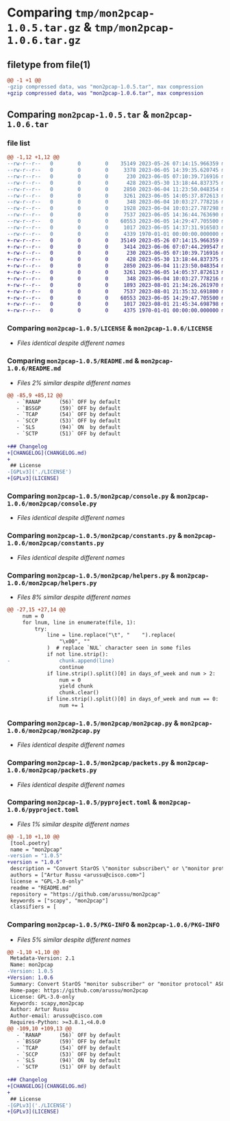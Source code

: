 # Comparing `tmp/mon2pcap-1.0.5.tar.gz` & `tmp/mon2pcap-1.0.6.tar.gz`

## filetype from file(1)

```diff
@@ -1 +1 @@
-gzip compressed data, was "mon2pcap-1.0.5.tar", max compression
+gzip compressed data, was "mon2pcap-1.0.6.tar", max compression
```

## Comparing `mon2pcap-1.0.5.tar` & `mon2pcap-1.0.6.tar`

### file list

```diff
@@ -1,12 +1,12 @@
--rw-r--r--   0        0        0    35149 2023-05-26 07:14:15.966359 mon2pcap-1.0.5/LICENSE
--rw-r--r--   0        0        0     3378 2023-06-05 14:39:35.620745 mon2pcap-1.0.5/README.md
--rw-r--r--   0        0        0      230 2023-06-05 07:10:39.716916 mon2pcap-1.0.5/mon2pcap/__init__.py
--rw-r--r--   0        0        0      428 2023-05-30 13:18:44.837375 mon2pcap-1.0.5/mon2pcap/common.py
--rw-r--r--   0        0        0     2850 2023-06-04 11:23:50.048354 mon2pcap-1.0.5/mon2pcap/console.py
--rw-r--r--   0        0        0     3261 2023-06-05 14:05:37.872613 mon2pcap-1.0.5/mon2pcap/constants.py
--rw-r--r--   0        0        0      348 2023-06-04 10:03:27.778216 mon2pcap-1.0.5/mon2pcap/errors.py
--rw-r--r--   0        0        0     1928 2023-06-04 10:03:27.787298 mon2pcap-1.0.5/mon2pcap/helpers.py
--rw-r--r--   0        0        0     7537 2023-06-05 14:36:44.763690 mon2pcap-1.0.5/mon2pcap/mon2pcap.py
--rw-r--r--   0        0        0    60553 2023-06-05 14:29:47.705500 mon2pcap-1.0.5/mon2pcap/packets.py
--rw-r--r--   0        0        0     1017 2023-06-05 14:37:31.916503 mon2pcap-1.0.5/pyproject.toml
--rw-r--r--   0        0        0     4339 1970-01-01 00:00:00.000000 mon2pcap-1.0.5/PKG-INFO
+-rw-r--r--   0        0        0    35149 2023-05-26 07:14:15.966359 mon2pcap-1.0.6/LICENSE
+-rw-r--r--   0        0        0     3414 2023-06-06 07:07:44.299547 mon2pcap-1.0.6/README.md
+-rw-r--r--   0        0        0      230 2023-06-05 07:10:39.716916 mon2pcap-1.0.6/mon2pcap/__init__.py
+-rw-r--r--   0        0        0      428 2023-05-30 13:18:44.837375 mon2pcap-1.0.6/mon2pcap/common.py
+-rw-r--r--   0        0        0     2850 2023-06-04 11:23:50.048354 mon2pcap-1.0.6/mon2pcap/console.py
+-rw-r--r--   0        0        0     3261 2023-06-05 14:05:37.872613 mon2pcap-1.0.6/mon2pcap/constants.py
+-rw-r--r--   0        0        0      348 2023-06-04 10:03:27.778216 mon2pcap-1.0.6/mon2pcap/errors.py
+-rw-r--r--   0        0        0     1893 2023-08-01 21:34:26.261970 mon2pcap-1.0.6/mon2pcap/helpers.py
+-rw-r--r--   0        0        0     7537 2023-08-01 21:35:32.691800 mon2pcap-1.0.6/mon2pcap/mon2pcap.py
+-rw-r--r--   0        0        0    60553 2023-06-05 14:29:47.705500 mon2pcap-1.0.6/mon2pcap/packets.py
+-rw-r--r--   0        0        0     1017 2023-08-01 21:45:34.698798 mon2pcap-1.0.6/pyproject.toml
+-rw-r--r--   0        0        0     4375 1970-01-01 00:00:00.000000 mon2pcap-1.0.6/PKG-INFO
```

### Comparing `mon2pcap-1.0.5/LICENSE` & `mon2pcap-1.0.6/LICENSE`

 * *Files identical despite different names*

### Comparing `mon2pcap-1.0.5/README.md` & `mon2pcap-1.0.6/README.md`

 * *Files 2% similar despite different names*

```diff
@@ -85,9 +85,12 @@
   - `RANAP      (56)` OFF by default
   - `BSSGP      (59)` OFF by default
   - `TCAP       (54)` OFF by default
   - `SCCP       (53)` OFF by default
   - `SLS        (94)` ON  by default
   - `SCTP       (51)` OFF by default
 
+## Changelog
+[CHANGELOG](CHANGELOG.md)
+
 ## License
-[GPLv3]('./LICENSE')
+[GPLv3](LICENSE)
```

### Comparing `mon2pcap-1.0.5/mon2pcap/console.py` & `mon2pcap-1.0.6/mon2pcap/console.py`

 * *Files identical despite different names*

### Comparing `mon2pcap-1.0.5/mon2pcap/constants.py` & `mon2pcap-1.0.6/mon2pcap/constants.py`

 * *Files identical despite different names*

### Comparing `mon2pcap-1.0.5/mon2pcap/helpers.py` & `mon2pcap-1.0.6/mon2pcap/helpers.py`

 * *Files 8% similar despite different names*

```diff
@@ -27,15 +27,14 @@
     num = 0
     for lnum, line in enumerate(file, 1):
         try:
             line = line.replace("\t", "    ").replace(
                 "\x00", ""
             )  # replace `NUL` character seen in some files
             if not line.strip():
-                chunk.append(line)
                 continue
             if line.strip().split()[0] in days_of_week and num > 2:
                 num = 0
                 yield chunk
                 chunk.clear()
             if line.strip().split()[0] in days_of_week and num == 0:
                 num += 1
```

### Comparing `mon2pcap-1.0.5/mon2pcap/mon2pcap.py` & `mon2pcap-1.0.6/mon2pcap/mon2pcap.py`

 * *Files identical despite different names*

### Comparing `mon2pcap-1.0.5/mon2pcap/packets.py` & `mon2pcap-1.0.6/mon2pcap/packets.py`

 * *Files identical despite different names*

### Comparing `mon2pcap-1.0.5/pyproject.toml` & `mon2pcap-1.0.6/pyproject.toml`

 * *Files 1% similar despite different names*

```diff
@@ -1,10 +1,10 @@
 [tool.poetry]
 name = "mon2pcap"
-version = "1.0.5"
+version = "1.0.6"
 description = "Convert StarOS \"monitor subscriber\" or \"monitor protocol\" ASCII dump to PCAP"
 authors = ["Artur Russu <arussu@cisco.com>"]
 license = "GPL-3.0-only"
 readme = "README.md"
 repository = "https://github.com/arussu/mon2pcap"
 keywords = ["scapy", "mon2pcap"]
 classifiers = [
```

### Comparing `mon2pcap-1.0.5/PKG-INFO` & `mon2pcap-1.0.6/PKG-INFO`

 * *Files 5% similar despite different names*

```diff
@@ -1,10 +1,10 @@
 Metadata-Version: 2.1
 Name: mon2pcap
-Version: 1.0.5
+Version: 1.0.6
 Summary: Convert StarOS "monitor subscriber" or "monitor protocol" ASCII dump to PCAP
 Home-page: https://github.com/arussu/mon2pcap
 License: GPL-3.0-only
 Keywords: scapy,mon2pcap
 Author: Artur Russu
 Author-email: arussu@cisco.com
 Requires-Python: >=3.8.1,<4.0.0
@@ -109,10 +109,13 @@
   - `RANAP      (56)` OFF by default
   - `BSSGP      (59)` OFF by default
   - `TCAP       (54)` OFF by default
   - `SCCP       (53)` OFF by default
   - `SLS        (94)` ON  by default
   - `SCTP       (51)` OFF by default
 
+## Changelog
+[CHANGELOG](CHANGELOG.md)
+
 ## License
-[GPLv3]('./LICENSE')
+[GPLv3](LICENSE)
```

